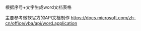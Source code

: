 根据序号+文字生成word文档表格

主要参考微软官方的API文档制作
https://docs.microsoft.com/zh-cn/office/vba/api/word.application
